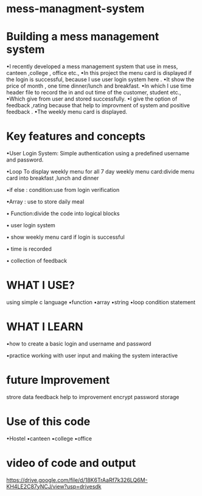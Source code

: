 # mess-managment-system
# Building a mess management system 
•I recently developed a mess management system that use in mess, canteen ,college , office etc.,
•In this project the menu card is displayed if the login is successful, because I use user login system here .
•It show the price of month , one time dinner/lunch and breakfast.
•In which I use time header file  to record the in and out time of the customer, student etc.,
•Which give from user and stored successfully.
•I give the option of feedback ,rating because that help to improvment of system and positive feedback .
•The weekly menu card is displayed.

# Key features and concepts 
•User Login System:
Simple authentication using a predefined username and password.

•Loop
To display weekly menu for all 7 day 
weekly menu card:divide menu card into breakfast ,lunch and  dinner
 
•if else : condition:use from login verification 

•Array : use to store daily meal

• Function:divide the code into logical blocks

• user login system 

• show weekly menu card if login is successful
 
• time is recorded 

• collection of feedback 

# WHAT I USE?
using simple c language 
•function
•array
•string
•loop
condition statement 

# WHAT I LEARN 
•how to create a basic login and username and password 

•practice working with user input and making the system interactive

# future Improvement 
strore data 
feedback help to improvement
encrypt password storage

# Use of this code 
•Hostel
•canteen
•college
•office
# video of code and output 
https://drive.google.com/file/d/18K6TrAaRf7k326LQ6M-KH4LE2C87yNCJ/view?usp=drivesdk 

